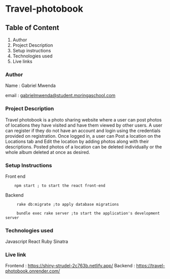 # Travel-photobook

## Table of Content
1. Author
2. Project Description
3. Setup instructions
4. Technologies used
5. Live links


### Author
Name : Gabriel Mwenda

email : gabrielmwenda@student.moringaschool.com

### Project Description
Travel photobook is a photo sharing website where a user can post photos of locations they have visited and have them viewed by other users.
A user can register if they do not have an account and login using the credentials provided on registration.
Once logged in, a user can Post a location on the Locations tab and Edit the location by adding photos along with their descriptions.
Posted photos of a location can be deleted individually or the whole album deleted at once as desired.

### Setup Instructions
Front end

        npm start ; to start the react front-end

Backend 

         rake db:migrate ;to apply database migrations
         
         bundle exec rake server ;to start the application's development server

### Technologies used

Javascript
React
Ruby
Sinatra


### Live link



Frontend : https://shiny-strudel-2c763b.netlify.app/
Backend : https://travel-photobook.onrender.com/
